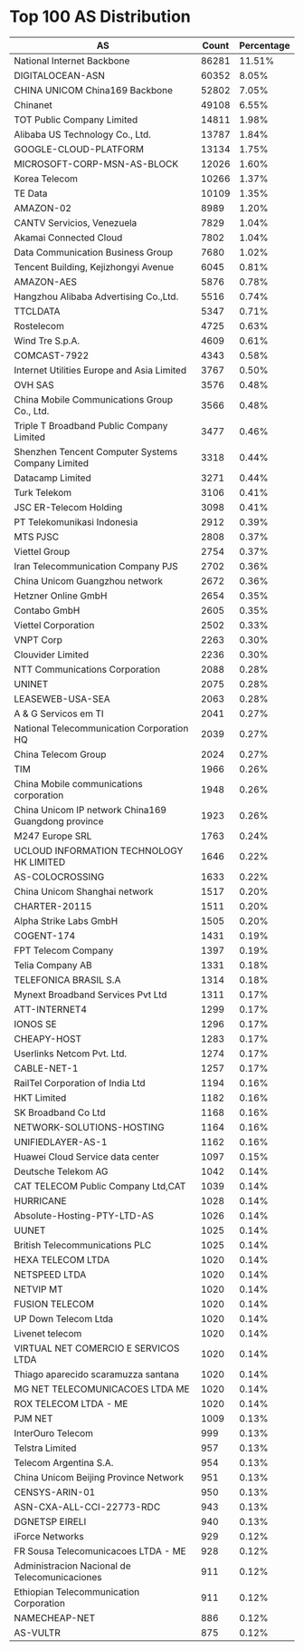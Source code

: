 # Top 100 AS Distribution
| AS | Count | Percentage |
|----|----|----|
| National Internet Backbone | 86281 | 11.51% |
| DIGITALOCEAN-ASN | 60352 | 8.05% |
| CHINA UNICOM China169 Backbone | 52802 | 7.05% |
| Chinanet | 49108 | 6.55% |
| TOT Public Company Limited | 14811 | 1.98% |
| Alibaba US Technology Co., Ltd. | 13787 | 1.84% |
| GOOGLE-CLOUD-PLATFORM | 13134 | 1.75% |
| MICROSOFT-CORP-MSN-AS-BLOCK | 12026 | 1.60% |
| Korea Telecom | 10266 | 1.37% |
| TE Data | 10109 | 1.35% |
| AMAZON-02 | 8989 | 1.20% |
| CANTV Servicios, Venezuela | 7829 | 1.04% |
| Akamai Connected Cloud | 7802 | 1.04% |
| Data Communication Business Group | 7680 | 1.02% |
| Tencent Building, Kejizhongyi Avenue | 6045 | 0.81% |
| AMAZON-AES | 5876 | 0.78% |
| Hangzhou Alibaba Advertising Co.,Ltd. | 5516 | 0.74% |
| TTCLDATA | 5347 | 0.71% |
| Rostelecom | 4725 | 0.63% |
| Wind Tre S.p.A. | 4609 | 0.61% |
| COMCAST-7922 | 4343 | 0.58% |
| Internet Utilities Europe and Asia Limited | 3767 | 0.50% |
| OVH SAS | 3576 | 0.48% |
| China Mobile Communications Group Co., Ltd. | 3566 | 0.48% |
| Triple T Broadband Public Company Limited | 3477 | 0.46% |
| Shenzhen Tencent Computer Systems Company Limited | 3318 | 0.44% |
| Datacamp Limited | 3271 | 0.44% |
| Turk Telekom | 3106 | 0.41% |
| JSC ER-Telecom Holding | 3098 | 0.41% |
| PT Telekomunikasi Indonesia | 2912 | 0.39% |
| MTS PJSC | 2808 | 0.37% |
| Viettel Group | 2754 | 0.37% |
| Iran Telecommunication Company PJS | 2702 | 0.36% |
| China Unicom Guangzhou network | 2672 | 0.36% |
| Hetzner Online GmbH | 2654 | 0.35% |
| Contabo GmbH | 2605 | 0.35% |
| Viettel Corporation | 2502 | 0.33% |
| VNPT Corp | 2263 | 0.30% |
| Clouvider Limited | 2236 | 0.30% |
| NTT Communications Corporation | 2088 | 0.28% |
| UNINET | 2075 | 0.28% |
| LEASEWEB-USA-SEA | 2063 | 0.28% |
| A & G Servicos em TI | 2041 | 0.27% |
| National Telecommunication Corporation HQ | 2039 | 0.27% |
| China Telecom Group | 2024 | 0.27% |
| TIM | 1966 | 0.26% |
| China Mobile communications corporation | 1948 | 0.26% |
| China Unicom IP network China169 Guangdong province | 1923 | 0.26% |
| M247 Europe SRL | 1763 | 0.24% |
| UCLOUD INFORMATION TECHNOLOGY HK LIMITED | 1646 | 0.22% |
| AS-COLOCROSSING | 1633 | 0.22% |
| China Unicom Shanghai network | 1517 | 0.20% |
| CHARTER-20115 | 1511 | 0.20% |
| Alpha Strike Labs GmbH | 1505 | 0.20% |
| COGENT-174 | 1431 | 0.19% |
| FPT Telecom Company | 1397 | 0.19% |
| Telia Company AB | 1331 | 0.18% |
| TELEFONICA BRASIL S.A | 1314 | 0.18% |
| Mynext Broadband Services Pvt Ltd | 1311 | 0.17% |
| ATT-INTERNET4 | 1299 | 0.17% |
| IONOS SE | 1296 | 0.17% |
| CHEAPY-HOST | 1283 | 0.17% |
| Userlinks Netcom Pvt. Ltd. | 1274 | 0.17% |
| CABLE-NET-1 | 1257 | 0.17% |
| RailTel Corporation of India Ltd | 1194 | 0.16% |
| HKT Limited | 1182 | 0.16% |
| SK Broadband Co Ltd | 1168 | 0.16% |
| NETWORK-SOLUTIONS-HOSTING | 1164 | 0.16% |
| UNIFIEDLAYER-AS-1 | 1162 | 0.16% |
| Huawei Cloud Service data center | 1097 | 0.15% |
| Deutsche Telekom AG | 1042 | 0.14% |
| CAT TELECOM Public Company Ltd,CAT | 1039 | 0.14% |
| HURRICANE | 1028 | 0.14% |
| Absolute-Hosting-PTY-LTD-AS | 1026 | 0.14% |
| UUNET | 1025 | 0.14% |
| British Telecommunications PLC | 1025 | 0.14% |
| HEXA TELECOM LTDA | 1020 | 0.14% |
| NETSPEED LTDA | 1020 | 0.14% |
| NETVIP MT | 1020 | 0.14% |
| FUSION TELECOM | 1020 | 0.14% |
| UP Down Telecom Ltda | 1020 | 0.14% |
| Livenet telecom | 1020 | 0.14% |
| VIRTUAL NET COMERCIO E SERVICOS LTDA | 1020 | 0.14% |
| Thiago aparecido scaramuzza santana | 1020 | 0.14% |
| MG NET TELECOMUNICACOES LTDA ME | 1020 | 0.14% |
| ROX TELECOM LTDA - ME | 1020 | 0.14% |
| PJM NET | 1009 | 0.13% |
| InterOuro Telecom | 999 | 0.13% |
| Telstra Limited | 957 | 0.13% |
| Telecom Argentina S.A. | 954 | 0.13% |
| China Unicom Beijing Province Network | 951 | 0.13% |
| CENSYS-ARIN-01 | 950 | 0.13% |
| ASN-CXA-ALL-CCI-22773-RDC | 943 | 0.13% |
| DGNETSP EIRELI | 940 | 0.13% |
| iForce Networks | 929 | 0.12% |
| FR Sousa Telecomunicacoes LTDA - ME | 928 | 0.12% |
| Administracion Nacional de Telecomunicaciones | 911 | 0.12% |
| Ethiopian Telecommunication Corporation | 911 | 0.12% |
| NAMECHEAP-NET | 886 | 0.12% |
| AS-VULTR | 875 | 0.12% |
